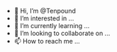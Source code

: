 - 👋 Hi, I’m @Tenpound
- 👀 I’m interested in ...
- 🌱 I’m currently learning ...
- 💞️ I’m looking to collaborate on ...
- 📫 How to reach me ...

<!---
Tenpound/Tenpound is a ✨ special ✨ repository because its `README.md` (this file) appears on your GitHub profile.
You can click the Preview link to take a look at your changes.
--->
